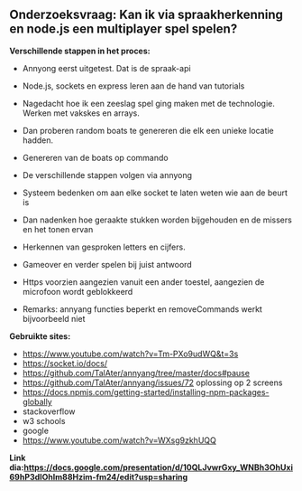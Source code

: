 ## Onderzoeksvraag: Kan ik via spraakherkenning en node.js een multiplayer spel spelen?

**Verschillende stappen in het proces:**
* Annyong eerst uitgetest. Dat is de spraak-api
* Node.js, sockets en express leren aan de hand van tutorials
* Nagedacht hoe ik een zeeslag spel ging maken met de technologie. Werken met vakskes en arrays.
* Dan proberen random boats te genereren die elk een unieke locatie hadden.
* Genereren van de boats op commando
* De verschillende stappen volgen via annyong
* Systeem bedenken om aan elke socket te laten weten wie aan de beurt is
* Dan nadenken hoe geraakte stukken worden bijgehouden en de missers en het tonen ervan
* Herkennen van gesproken letters en cijfers.
* Gameover en verder spelen bij juist antwoord
* Https voorzien aangezien vanuit een ander toestel, aangezien de microfoon wordt geblokkeerd  

* Remarks: annyang functies beperkt en removeCommands werkt bijvoorbeeld niet

**Gebruikte sites:**
* https://www.youtube.com/watch?v=Tm-PXo9udWQ&t=3s
* https://socket.io/docs/
* https://github.com/TalAter/annyang/tree/master/docs#pause
* https://github.com/TalAter/annyang/issues/72 oplossing op 2 screens
* https://docs.npmjs.com/getting-started/installing-npm-packages-globally
* stackoverflow
* w3 schools
* google
* https://www.youtube.com/watch?v=WXsg9zkhUQQ

**Link dia:https://docs.google.com/presentation/d/10QLJvwrGxy_WNBh3OhUxi69hP3dIOhlm88Hzim-fm24/edit?usp=sharing**
